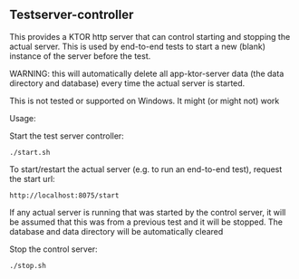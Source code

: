 ## Testserver-controller

This provides a KTOR http server that can control starting and stopping the actual server. This is 
used by end-to-end tests to start a new (blank) instance of the server before the test.

WARNING: this will automatically delete all app-ktor-server data (the data directory and database)
every time the actual server is started.

This is not tested or supported on Windows. It might (or might not) work

Usage:

Start the test server controller:
```
./start.sh 
```

To start/restart the actual server (e.g. to run an end-to-end test), request the start url:

```
http://localhost:8075/start
```

If any actual server is running that was started by the control server, it will be assumed that this
was from a previous test and it will be stopped. The database and data directory will be automatically
cleared

Stop the control server:

```
./stop.sh
```
